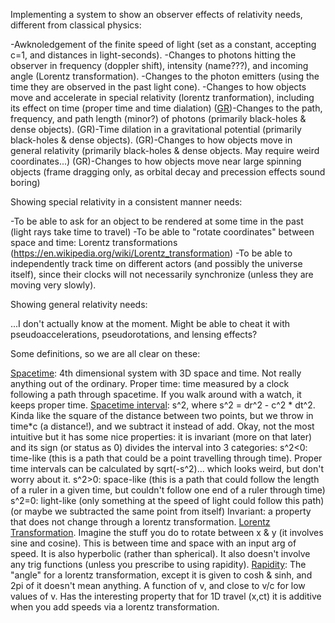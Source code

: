 Implementing a system to show an observer effects of relativity needs, different from classical physics:

-Awknoledgement of the finite speed of light (set as a constant, accepting c=1, and distances in light-seconds).
-Changes to photons hitting the observer in frequency (doppler shift), intensity (name???), and incoming angle (Lorentz transformation).
-Changes to the photon emitters (using the time they are observed in the past light cone).
-Changes to how objects move and accelerate in special relativity (lorentz tranformation), including its effect on time (proper time and time dialation)
([GR](https://en.wikipedia.org/wiki/General_relativity#Consequences_of_Einstein.27s_theory))-Changes to the path, frequency, and path length (minor?) of photons (primarily black-holes & dense objects).
(GR)-Time dilation in a gravitational potential (primarily black-holes & dense objects).
(GR)-Changes to how objects move in general relativity (primarily black-holes & dense objects.  May require weird coordinates...)
(GR)-Changes to how objects move near large spinning objects (frame dragging only, as orbital decay and precession effects sound boring)

Showing special relativity in a consistent manner needs:

-To be able to ask for an object to be rendered at some time in the past (light rays take time to travel)
-To be able to "rotate coordinates" between space and time: Lorentz transformations (https://en.wikipedia.org/wiki/Lorentz_transformation)
-To be able to independently track time on different actors (and possibly the universe itself), since their clocks will not necessarily synchronize (unless they are moving very slowly).

Showing general relativity needs:

...I don't actually know at the moment.  Might be able to cheat it with pseudoaccelerations, pseudorotations, and lensing effects?

Some definitions, so we are all clear on these:

[Spacetime](https://en.wikipedia.org/wiki/Spacetime): 4th dimensional system with 3D space and time.  Not really anything out of the ordinary.
Proper time: time measured by a clock following a path through spacetime.  If you walk around with a watch, it keeps proper time.
[Spacetime interval](https://en.wikipedia.org/wiki/Spacetime#Spacetime_intervals_in_flat_space): s^2, where s^2 = dr^2 - c^2 * dt^2.  Kinda like the square of the distance between two points, but we throw in time*c (a distance!), and we subtract it instead of add.  Okay, not the most intuitive but it has some nice properties: it is invariant (more on that later) and its sign (or status as 0) divides the interval into 3 categories:
s^2<0: time-like (this is a path that could be a point travelling through time).  Proper time intervals can be calculated by sqrt(-s^2)... which looks weird, but don't worry about it.
s^2>0: space-like (this is a path that could follow the length of a ruler in a given time, but couldn't follow one end of a ruler through time)
s^2=0: light-like (only something at the speed of light could follow this path) (or maybe we subtracted the same point from itself)
Invariant: a property that does not change through a lorentz transformation.
[Lorentz Transformation](https://en.wikipedia.org/wiki/Lorentz_transformation).  Imagine the stuff you do to rotate between x & y (it involves sine and cosine).  This is between time and space with an input arg of speed.  It is also hyperbolic (rather than spherical).  It also doesn't involve any trig functions (unless you prescribe to using rapidity).
[Rapidity](https://en.wikipedia.org/wiki/Rapidity): The "angle" for a lorentz transformation, except it is given to cosh & sinh, and 2pi of it doesn't mean anything.  A function of v, and close to v/c for low values of v.  Has the interesting property that for 1D travel (x,ct) it is additive when you add speeds via a lorentz transformation.
